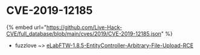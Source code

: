 # CVE-2019-12185
{% embed url="https://github.com/Live-Hack-CVE/full_database/blob/main/cves/2019/CVE-2019-12185.json" %}

* fuzzlove ~> [eLabFTW-1.8.5-EntityController-Arbitrary-File-Upload-RCE](https://www.alice-snow.ru/2019/database/cve-2019-12185/elabftw-1.8.5-entitycontroller-arbitrary-file-upload-rce-fuzzlove)